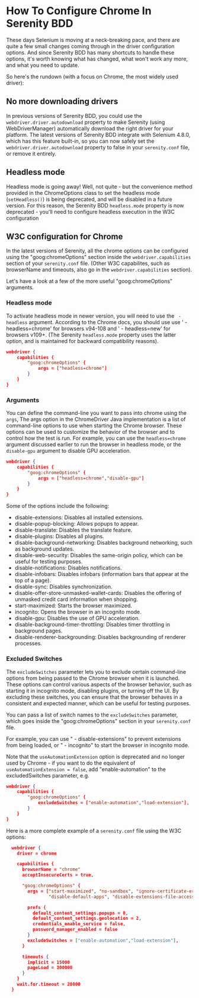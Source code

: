 # How To Configure Chrome In Serenity BDD

These days Selenium is moving at a neck-breaking pace, and there are quite a few small changes coming through in the driver configuration options. And since Serenity BDD has many shortcuts to handle these options, it's worth knowing what has changed, what won't work any more, and what you need to update.

So here's the rundown (with a focus on Chrome, the most widely used driver):

## No more downloading drivers

In previous versions of Serenity BDD, you could use the `webdriver.driver.autodownload` property to make Serenity (using WebDriverManager) automatically download the right driver for your platform. 
The latest versions of Serenity BDD integrate with Selenium 4.8.0, which has this feature built-in, so you can now safely set the `webdriver.driver.autodownload` property to false in your `serenity.conf` file, or remove it entirely.

## Headless mode

Headless mode is going away! Well, not quite - but the convenience method provided in the ChromeOptions class to set the headless mode (`setHeadless()`) is being deprecated, and will be disabled in a future version. For this reason, the Serenity BDD `headless.mode` property is now deprecated - you'll need to configure headless execution in the W3C configuration 

## W3C configuration for Chrome

In the latest versions of Serenity, all the chrome options can be configured using the "goog:chromeOptions" section inside the `webdriver.capabilities` section of your `serenity.conf` file. (Other W3C capabilites, such as browserName and timeouts, also go in the `webdriver.capabilities` section).

Let's have a look at a few of the more useful "goog:chromeOptions" arguments.

### Headless mode

To activate headless mode in newer version, you will need to use the ` - headless` argument. According to the Chrome docs, you should use use ' - headless=chrome' for browsers v94-108 and ' - headless=new' for browsers v109+. (The Serenity `headless.mode` property uses the latter option, and is maintained for backward compatibility reasons).

```json
webdriver {
    capabilities {
        "goog:chromeOptions" {
            args = ["headless=chrome"]
        }
    }
}

```

### Arguments

You can define the command-line you want to pass into chrome using the `args`,
The args option in the ChromeDriver Java implementation is a list of command-line options to use when starting the Chrome browser. These options can be used to customize the behavior of the browser and to control how the test is run. For example, you can use the `headless=chrome` argument discussed earlier to run the browser in headless mode, or the `disable-gpu` argument to disable GPU acceleration. 

```json
webdriver {
    capabilities {
        "goog:chromeOptions" {
            args = ["headless=chrome","disable-gpu"]
        }
    }
}

```

Some of the options include the following:
 - disable-extensions: Disables all installed extensions.
 - disable-popup-blocking: Allows popups to appear.
 - disable-translate: Disables the translate feature.
 - disable-plugins: Disables all plugins.
 - disable-background-networking: Disables background networking, such as background updates.
 - disable-web-security: Disables the same-origin policy, which can be useful for testing purposes.
 - disable-notifications: Disables notifications.
 - disable-infobars: Disables infobars (information bars that appear at the top of a page).
 - disable-sync: Disables synchronization.
 - disable-offer-store-unmasked-wallet-cards: Disables the offering of unmasked credit card information when shopping.
 - start-maximized: Starts the browser maximized.
 - incognito: Opens the browser in an incognito mode.
 - disable-gpu: Disables the use of GPU acceleration.
 - disable-background-timer-throttling: Disables timer throttling in background pages.
 - disable-renderer-backgrounding: Disables backgrounding of renderer processes.


### Excluded Switches

The `excludeSwitches` parameter lets you to exclude certain command-line options from being passed to the Chrome browser when it is launched. These options can control various aspects of the browser behavior, such as starting it in incognito mode, disabling plugins, or turning off the UI. By excluding these switches, you can ensure that the browser behaves in a consistent and expected manner, which can be useful for testing purposes. 

You can pass a list of switch names to the `excludeSwitches` parameter, which goes inside the "goog:chromeOptions" section in your `serenity.conf` file. 

For example, you can use " - disable-extensions" to prevent extensions from being loaded, or " - incognito" to start the browser in incognito mode. 

Note that the `useAutomationExtension` option is deprecated and no longer used by Chrome - if you want to do the equivalent of `useAutomationExtension = false`, add "enable-automation" to the excludedSwitches parameter, e.g.

```json
webdriver {
    capabilities {
        "goog:chromeOptions" {
            excludeSwitches = ["enable-automation","load-extension"],
        }
    }
}

```

Here is a more complete example of a `serenity.conf` file using the W3C options:

```json
  webdriver {
    driver = chrome

    capabilities {
      browserName = "chrome"
      acceptInsecureCerts = true,

      "goog:chromeOptions" {
        args = ["start-maximized", "no-sandbox", "ignore-certificate-errors", "disable-popup-blocking",
                "disable-default-apps", "disable-extensions-file-access-check", "disable-infobars", "disable-gpu","headless=chrome"]

        prefs {
          default_content_settings.popups = 0,
          default_content_settings.geolocation = 2,
          credentials_enable_service = false,
          password_manager_enabled = false
        }
        excludeSwitches = ["enable-automation","load-extension"],
      }

      timeouts {
        implicit = 15000
        pageLoad = 300000
      }
    }
    wait.for.timeout = 20000
  }

```